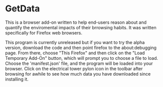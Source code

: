 # GetData
This is a browser add-on written to help end-users reason about and quantify the enviromental impacts of their brrowsing habits. It was written specifically for 
Firefox web browsers. 

This program is currently unreleased but if you want to try the alpha version, download the code and then point firefox to the about:debugging page. From there, 
choose "This Firefox" and then click on the "Load Temporary Add-On" button, which will prompt you to choose a file to load. Choose the 'manifest.json' file, and 
the program will be loaded into your browser. Click on the electrical tower pylon icon in the toolbar after browsing for awhile to see how much data you have 
downloaded since installing it. 
